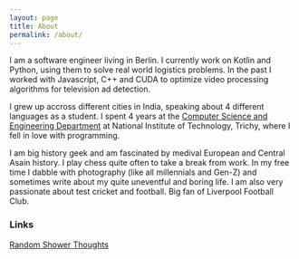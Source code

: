 ```yaml
---
layout: page
title: About
permalink: /about/
---
```


I am a software engineer living in Berlin. I currently work on Kotlin and Python, using them to solve real world logistics problems. In the past I worked with Javascript, C++ and CUDA to optimize video processing algorithms for television ad detection.

I grew up accross different cities in India, speaking about 4 different languages as a student. I spent 4 years at the [Computer Science and Engineering Department](https://www.nitt.edu/) at National Institute of Technology, Trichy, where I fell in love with programming.

I am big history geek and am fascinated by medival European and Central Asain history. I play chess quite often to take a break from work. In my free time I dabble with photography (like all millennials and Gen-Z) and sometimes write about my quite uneventful and boring life. I am also very passionate about test cricket and football. Big fan of Liverpool Football Club.


### Links

[Random Shower Thoughts](https://samrk09.blogspot.com/)
